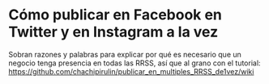 # Cómo publicar en Facebook en Twitter y en Instagram a la vez
Sobran razones y palabras para explicar por qué es necesario que un negocio tenga presencia en todas las RRSS, así que al grano con el tutorial:
https://github.com/chachipirulin/publicar_en_multiples_RRSS_de1vez/wiki
